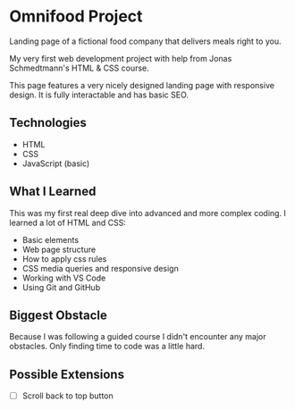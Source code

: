 # Omnifood Project

Landing page of a fictional food company that delivers meals right to you.

My very first web development project with help from Jonas Schmedtmann's HTML & CSS course.

This page features a very nicely designed landing page with responsive design. It is fully interactable and has basic SEO.

## Technologies

-   HTML
-   CSS
-   JavaScript (basic)

## What I Learned

This was my first real deep dive into advanced and more complex coding. I learned a lot of HTML and CSS:

-   Basic elements
-   Web page structure
-   How to apply css rules
-   CSS media queries and responsive design
-   Working with VS Code
-   Using Git and GitHub

## Biggest Obstacle

Because I was following a guided course I didn't encounter any major obstacles. Only finding time to code was a little hard.

## Possible Extensions

- [ ] Scroll back to top button
